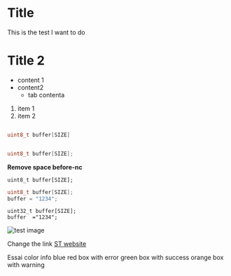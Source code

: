 # Title
This is the test I want to do

# Title 2
* content 1
* content2
  * tab contenta

1. item 1
2. item 2


```c

uint8_t buffer[SIZE]

```


```c

uint8_t buffer[SIZE];

```

**Remove space before-nc**

```c-nc
uint8_t buffer[SIZE];
```

```c
uint8_t buffer[SIZE];
buffer = "1234";
```

```c-nc
uint32_t buffer[SIZE];
buffer  ="1234";
``` 
![test image](img/capture.gif)

Change the link
[ST website](http://www.st.com/stm32u5)

<ainfo>
Essai color info blue 
</ainfo>

<aerror>
red box with error
</aerror>

<asuccess>
green box with success
</asuccess>

<awarning>
orange box with warning
</awarning>

